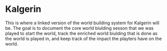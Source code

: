 # Kalgerin

This is where a linked version of the world building system for Kalgerin will be. The goal is to document the core world biulding sesson that we was played to start the world, track the enriched world biulding that is done as the world is played in, and keep track of the impact the playters have on the world.